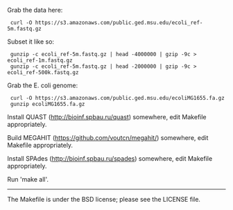 Grab the data here:

     curl -O https://s3.amazonaws.com/public.ged.msu.edu/ecoli_ref-5m.fastq.gz

Subset it like so:

     gunzip -c ecoli_ref-5m.fastq.gz | head -4000000 | gzip -9c > ecoli_ref-1m.fastq.gz
     gunzip -c ecoli_ref-5m.fastq.gz | head -2000000 | gzip -9c > ecoli_ref-500k.fastq.gz

Grab the E. coli genome:

     curl -O https://s3.amazonaws.com/public.ged.msu.edu/ecoliMG1655.fa.gz
     gunzip ecoliMG1655.fa.gz

Install QUAST (http://bioinf.spbau.ru/quast) somewhere, edit Makefile appropriately.

Build MEGAHIT (https://github.com/voutcn/megahit/) somewhere, edit Makefile appropriately.

Install SPAdes (http://bioinf.spbau.ru/spades) somewhere, edit Makefile appropriately.

Run 'make all'.

----

The Makefile is under the BSD license; please see the LICENSE file.
